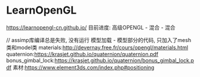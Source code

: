# LearnOpenGL

https://learnopengl-cn.github.io/
目前进度: 高级OPENGL - 混合 - 混合

// assimp库编译总是失败, 没有运行 模型加载 - 模型部分的代码, 只加入了mesh类和model类
materials:http://devernay.free.fr/cours/opengl/materials.html
quaternion:https://krasjet.github.io/quaternion/quaternion.pdf
bonus_gimbal_lock:https://krasjet.github.io/quaternion/bonus_gimbal_lock.pdf
素材:https://www.element3ds.com/index.php#positioning